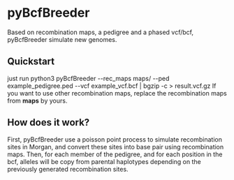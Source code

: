 # pyBcfBreeder
Based on recombination maps, a pedigree and a phased vcf/bcf, pyBcfBreeder simulate new genomes.

## Quickstart
just run python3 pyBcfBreeder --rec_maps maps/ --ped example_pedigree.ped --vcf example_vcf.bcf | bgzip -c > result.vcf.gz
If you want to use other recombination maps, replace the recombination maps from **maps** by yours.

## How does it work?
First, pyBcfBreeder use a poisson point process to simulate recombination sites in Morgan, and convert these sites into base pair using recombination maps.
Then, for each member of the pedigree, and for each position in the bcf, alleles will be copy from parental haplotypes depending on the previously generated recombination sites.
